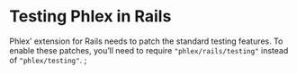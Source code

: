 # Testing Phlex in Rails

Phlex’ extension for Rails needs to patch the standard testing features. To enable these patches, you’ll need to require `"phlex/rails/testing"` instead of `"phlex/testing"`.
;
